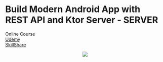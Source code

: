 # Build Modern Android App with REST API and Ktor Server - SERVER
<p>
  Online Course <br>
  <a href="" align="center">Udemy</a> <br>
  <a href="" align="center">SkillShare</a>
</p>
<p align="center">
  <img src="https://i.postimg.cc/4yX4vXCZ/Boruto.png" href="">
</p>
